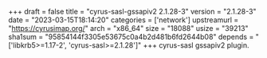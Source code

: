 +++
draft = false
title = "cyrus-sasl-gssapiv2 2.1.28-3"
version = "2.1.28-3"
date = "2023-03-15T18:14:20"
categories = ['network']
upstreamurl = "https://cyrusimap.org/"
arch = "x86_64"
size = "18088"
usize = "39213"
sha1sum = "95854144f3305e53675c0a4b2d481b6fd2644b08"
depends = "['libkrb5>=1.17-2', 'cyrus-sasl>=2.1.28']"
+++
cyrus-sasl gssapiv2 plugin.